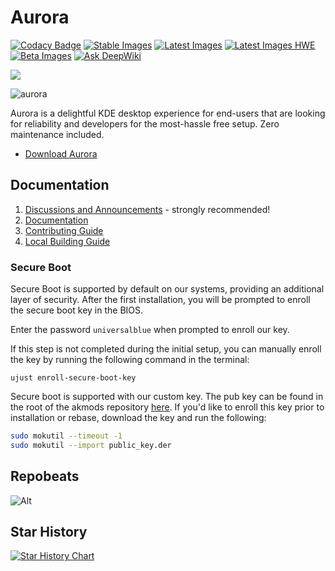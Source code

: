 # Aurora

[![Codacy Badge](https://app.codacy.com/project/badge/Grade/a940189170c8456c85a75ea36edb32c7)](https://app.codacy.com/gh/ublue-os/aurora/dashboard?utm_source=gh&utm_medium=referral&utm_content=&utm_campaign=Badge_grade)
[![Stable Images](https://github.com/ublue-os/aurora/actions/workflows/build-image-stable.yml/badge.svg)](https://github.com/ublue-os/aurora/actions/workflows/build-image-stable.yml) [![Latest Images](https://github.com/ublue-os/aurora/actions/workflows/build-image-latest-main.yml/badge.svg)](https://github.com/ublue-os/aurora/actions/workflows/build-image-latest-main.yml) [![Latest Images HWE](https://github.com/ublue-os/aurora/actions/workflows/build-image-latest-hwe.yml/badge.svg)](https://github.com/ublue-os/aurora/actions/workflows/build-image-latest-hwe.yml) [![Beta Images](https://github.com/ublue-os/aurora/actions/workflows/build-image-beta.yml/badge.svg)](https://github.com/ublue-os/aurora/actions/workflows/build-image-beta.yml) [![Ask DeepWiki](https://deepwiki.com/badge.svg)](https://deepwiki.com/ublue-os/aurora-docs) 

[<img src="https://img.shields.io/endpoint?url=https://raw.githubusercontent.com/ublue-os/countme/main/badge-endpoints/aurora.json&label=Weekly%20Device%20Counts&logo=data:image/png;base64,iVBORw0KGgoAAAANSUhEUgAAACAAAAAdCAYAAADLnm6HAAAABGdBTUEAALGPC%2FxhBQAAAAFzUkdCAdnJLH8AAAAgY0hSTQAAeiYAAICEAAD6AAAAgOgAAHUwAADqYAAAOpgAABdwnLpRPAAAAAlwSFlzAAAuIwAALiMBeKU%2FdgAAAAd0SU1FB%2BkHDxYYCm25gikAAAR4SURBVEjHvVVpbFRlFD33e8t0CUKAIcGUxbTW1CAhMVFE1BqQ2haQHwwlSNmCJQRUIIW2aGFskdpWQWhCrRYVAkpmgli6IFARUBJM%2FKESQY0kYDRQEC20bwbe8l1%2FtNPOlO7J9P67753ce%2B65y0cYoL31QtnCoBRFrVKZYLA4HrTEqkPnXr2GQZoYCLgsbft0Ah8A4WEi6ASawwJHAC8NCQEFeJuIlPBvBHoy42n3vKgTqEwvmgaiZ7sNwsLr8XhEVAkQlNww97RjmylgGABAhMnBmzPnR41AdZo3kcFzQz7DfnPP2bxfJaGy4xvT1sGooPYHpKu0wWZSwADA35c25p8DANtx3gPEGgCxRHg0%2BF9aFuD%2FvD8x5xaemSKIZvY5vb70gtH3ROxVg5U4Qwq0SiVr64lNvtD%2FrGcqdgWk%2BhprCkhTL8WMODbJ7%2FfLbpNuOjlWcbkWsSKWEDAZzL%2F1qYDQtDWQiAMDDL7y960%2FvoicDbMcrK4C4AKQEmzNiFAhPX23rk6Y%2BJLQ9eUgZRaIlFDVTLB6VaBqdk7saDH2akAqbkMqaHFow8bjm3d2xc2eVlkFXckhTQV0canFuPLYcHdSstRcK0nXsilGdZNLA2I0kEsDBLXPEn%2FXqwLjNPeSoIS73b3jOLf3dodzYJUqUFa0zRSlDBuedJGhJhMBuK9EvsXAEUD6mvHNqR4JeFNTFQLldk45qvMbS%2B90C76BvzgB5wmY3tYXSo7MyTYD9XC4Wrt0%2Fbjfv8DqcwtSRz417y5TUptUsO%2Bxtbsr5uUnvMMcfeTaVqmtBfDgfbUCl8HYC0t%2BerQq7dqA1lABNnQWwL51X3mvhvz1U9fHmLEJq4OsFgQc4SZC24Z24k%2BxlDtjzcMN%2FoPdb0SvBH5YnP9cMEjTOqJKuxwAch7PURNGJS0PSLHFliIBTOFJTTA%2Bk8zvN9Qs%2FgkAMhcdHAH4mwd8CYUicsMin1h6rPjHPS9um%2F%2BIe%2BJFAj4EkBAGNxlcaUknsa5xxfL4%2BPoLmXP3z5%2FjOXRWQLsw1eOLGZACP68vnGT9KzNDokpG7f7MosYA0wxICu%2Bvzcz7YNnFdefXdbTnbvOs8RQnDhKggwhj4tXVAHb2WwFdVfIobHkEYRcRZkQONZ%2BxpT3lkzOvrzwUlhwAak%2B%2BcoWAjzqwRPmpHl98vwhcLitOIsbCyGeQRFjm61JydunXxvMfnN74S09BHcsuZnBL26XEmAdGxS3rFwGd8Aaoh81gruN75qStjXkHAC%2F31teGhmVNxFTBzN%2BCeQXMpn09P%2FPt1vRxyUPmLef3wA1bNW5YMFoZhlRgOMIKOErB5Xq5w9tH4sFYR7UKoZC6DiWzKZk92fVbjiJKJgDgdk1JIoGyuwyaKYEFntqiqCXvIKCrWh6F9Z4BloQFGV9uq0GUTQRPvjOOiJZ2OeI7Ug%2BXRD05AAhd1T0E6GHVX2y6eWczhsgECaRH7DDLgoxjFeaQEZCO3APwn6Fb5H9X1GIIjQDg%2Bv7yOM2xc41%2FbHv8xsLtQ0ngf4pt0%2FfhCzpDAAAAAElFTkSuQmCC%0A">](https://github.com/ublue-os/aurora)

![aurora](https://github.com/user-attachments/assets/2b36fa23-0122-4cba-bc8f-87026c84b909)


Aurora is a delightful KDE desktop experience for end-users that are looking for reliability and developers for the most-hassle free setup. Zero maintenance included.

- [Download Aurora](https://getaurora.dev)

## Documentation

1. [Discussions and Announcements](https://universal-blue.discourse.group/c/aurora/11) - strongly recommended!
2. [Documentation](https://docs.getaurora.dev/)
3. [Contributing Guide](https://universal-blue.org/contributing.html)
4. [Local Building Guide](https://docs.getaurora.dev/guides/building)

### Secure Boot

Secure Boot is supported by default on our systems, providing an additional layer of security. After the first installation, you will be prompted to enroll the secure boot key in the BIOS.

Enter the password `universalblue`
when prompted to enroll our key.

If this step is not completed during the initial setup, you can manually enroll the key by running the following command in the terminal:

`
ujust enroll-secure-boot-key
`

Secure boot is supported with our custom key. The pub key can be found in the root of the akmods repository [here](https://github.com/ublue-os/akmods/raw/main/certs/public_key.der).
If you'd like to enroll this key prior to installation or rebase, download the key and run the following:

```bash
sudo mokutil --timeout -1
sudo mokutil --import public_key.der
```

## Repobeats

![Alt](https://repobeats.axiom.co/api/embed/c86e98a6654e55f789375ff210dd4eb95f757906.svg "Repobeats analytics image")

## Star History

[![Star History Chart](https://api.star-history.com/svg?repos=ublue-os/aurora&type=Date)](https://www.star-history.com/#ublue-os/aurora&Date)
